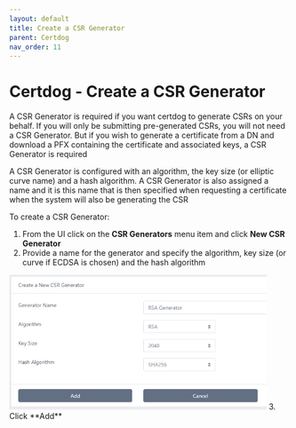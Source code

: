 ```yaml
---
layout: default
title: Create a CSR Generator
parent: Certdog
nav_order: 11
---
```


# Certdog - Create a CSR Generator

A CSR Generator is required if you want certdog to generate CSRs on your behalf. If you will only be submitting pre-generated CSRs, you will not need a CSR Generator.  But if you wish to generate a certificate from a DN and download a PFX containing the certificate and associated keys, a CSR Generator is required  

A CSR Generator is configured with an algorithm, the key size (or elliptic curve name) and a hash algorithm. A CSR Generator is also assigned a name and it is this name that is then specified when requesting a certificate when the system will also be generating the CSR  

To create a CSR Generator:

1. From the UI click on the **CSR Generators** menu item and click **New CSR Generator**  
2. Provide a name for the generator and specify the algorithm, key size (or curve if ECDSA is chosen) and the hash algorithm  
<img src=".\images\csr_generator.png" alt="image-20210116150109796" style="zoom:67%;" />   
3. Click **Add**





